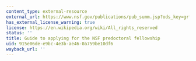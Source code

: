 ```yaml
---
content_type: external-resource
external_url: https://www.nsf.gov/publications/pub_summ.jsp?ods_key=grfp
has_external_license_warning: true
license: https://en.wikipedia.org/wiki/All_rights_reserved
status: ''
title: Guide to applying for the NSF predoctoral fellowship
uid: 915e06de-e9bc-4e3b-ae46-0a759be10df6
wayback_url: ''
---
```

